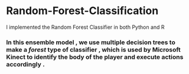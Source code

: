 # Random-Forest-Classification
I implemented the Random Forest Classifier in both Python and R

### In this ensemble model , we use multiple decision trees to make a <i><b>forest</b></i> type of classifier , which is used by Microsoft Kinect to identify the body of the player and execute actions accordingly .

